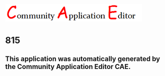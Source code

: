 ![CAE](https://github.com/CAE-Community-Application-Editor/CAE-Deployment-Temp/blob/master/img/logo.png)  

815
===================


This application was automatically generated by the Community Application Editor CAE.  
---------------
